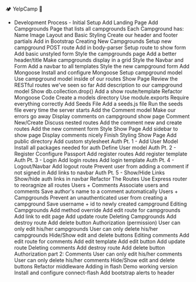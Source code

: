 🏕️ YelpCamp 🌲
- Development Process -
Initial Setup
 Add Landing Page
 Add Campgrounds Page that lists all campgrounds
Each Campground has:
 Name
 Image
Layout and Basic Styling
 Create our header and footer partials
 Add in Bootstrap
Creating New Campgrounds
 Setup new campground POST route
 Add in body-parser
 Setup route to show form
 Add basic unstyled form
Style the campgrounds page
 Add a better header/title
 Make campgrounds display in a grid
Style the Navbar and Form
 Add a navbar to all templates
 Style the new campground form
Add Mongoose
 Install and configure Mongoose
 Setup campground model
 Use campground model inside of our routes
Show Page
 Review the RESTful routes we've seen so far
 Add description to our campground model
 Show db.collection.drop()
 Add a show route/template
Refactor Mongoose Code
 Create a models directory
 Use module.exports
 Require everything correctly
Add Seeds File
 Add a seeds.js file
 Run the seeds file every time the server starts
Add the Comment model
 Make our errors go away
 Display comments on campground show page
Comment New/Create
 Discuss nested routes
 Add the comment new and create routes
 Add the new comment form
Style Show Page
 Add sidebar to show page
 Display comments nicely
Finish Styling Show Page
 Add public directory
 Add custom stylesheet
Auth Pt. 1 - Add User Model
 Install all packages needed for auth
 Define User model
Auth Pt. 2 - Register
 Cconfigure Passport
 Add register routes
 Add register template
Auth Pt. 3 - Login
 Add login routes
 Add login template
Auth Pt. 4 - Logout/Navbar
 Add logout route
 Prevent user from adding a comment if not signed in
 Add links to navbar
Auth Pt. 5 - Show/Hide Links
 Show/hide auth links in navbar
Refactor The Routes
 Use Express router to reoragnize all routes
Users + Comments
 Associate users and comments
 Save author's name to a comment automatically
Users + Campgrounds
 Prevent an unauthenticated user from creating a campground
 Save username + id to newly created campground
Editing Campgrounds
 Add method override
 Add edit route for campgrounds
 Add link to edit page
 Add update route
Deleting Campgrounds
 Add destroy route
 Add delete button
Authorization (permission)
 User can only edit his/her campgrounds
 User can only delete his/her campgrounds
 Hide/Show edit and delete buttons
Editing comments
 Add edit route for comments
 Add edit template
 Add edit button
 Add update route
Deleting comments
 Add destroy route
 Add delete button
Authorization part 2: Comments
 User can only edit his/her comments
 User can only delete his/her comments
 Hide/Show edit and delete buttons
 Refactor middleware
Adding in flash
 Demo working version
 Install and configure connect-flash
 Add bootstrap alerts to header

